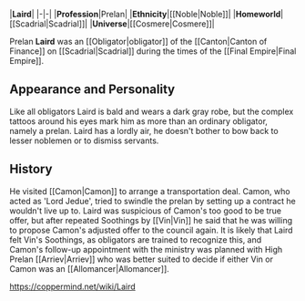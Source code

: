 |**Laird**|
|-|-|
|**Profession**|Prelan|
|**Ethnicity**|[[Noble\|Noble]]|
|**Homeworld**|[[Scadrial\|Scadrial]]|
|**Universe**|[[Cosmere\|Cosmere]]|

Prelan **Laird** was an [[Obligator\|obligator]] of the [[Canton\|Canton of Finance]] on [[Scadrial\|Scadrial]] during the times of the [[Final Empire\|Final Empire]].

## Appearance and Personality
Like all obligators Laird is bald and wears a dark gray robe, but the complex tattoos around his eyes mark him as more than an ordinary obligator, namely a prelan. Laird has a lordly air, he doesn't bother to bow back to lesser noblemen or to dismiss servants.

## History
He visited [[Camon\|Camon]] to arrange a transportation deal. Camon, who acted as 'Lord Jedue', tried to swindle the prelan by setting up a contract he wouldn't live up to. Laird was suspicious of Camon's too good to be true offer, but after repeated Soothings by [[Vin\|Vin]] he said that he was willing to propose Camon's adjusted offer to the council again.
It is likely that Laird felt Vin's Soothings, as obligators are trained to recognize this, and Camon's follow-up appointment with the ministry was planned with High Prelan [[Arriev\|Arriev]] who was better suited to decide if either Vin or Camon was an [[Allomancer\|Allomancer]].



https://coppermind.net/wiki/Laird